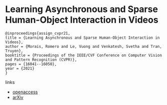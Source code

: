 # Learning Asynchronous and Sparse Human-Object Interaction in Videos

```
@inproceedings{assign_cvpr21,
title = {Learning Asynchronous and Sparse Human-Object Interaction in Videos},
author = {Morais, Romero and Le, Vuong and Venkatesh, Svetha and Tran, Truyen},
booktitle = {Proceedings of the IEEE/CVF Conference on Computer Vision and Pattern Recognition (CVPR)},
pages = {16041--16050},
year = {2021}
}
```
links
- [openaccess](http://openaccess.thecvf.com//content/CVPR2021/html/Morais_Learning_Asynchronous_and_Sparse_Human-Object_Interaction_in_Videos_CVPR_2021_paper.html)
- [arXiv](https://arxiv.org/abs/2103.02758)
